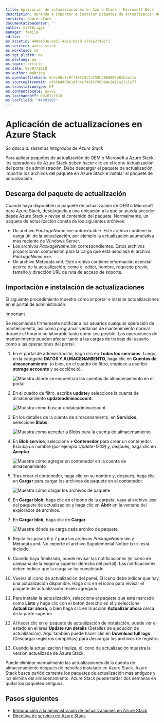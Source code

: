 ```yaml
---
title: Aplicación de actualizaciones en Azure Stack | Microsoft Docs
description: Aprenda a importar e instalar paquetes de actualización de Microsoft para un sistema integrado de Azure Stack.
services: azure-stack
documentationcenter: ''
author: mattbriggs
manager: femila
editor: ''
ms.assetid: 449ae53e-b951-401a-b2c9-17fee2f491f1
ms.service: azure-stack
ms.workload: na
ms.tgt_pltfrm: na
ms.devlang: na
ms.topic: article
ms.date: 09/07/2018
ms.author: mabrigg
ms.openlocfilehash: 8e4c86a3c9ff40f23a2a758b450d685b81dabc1a
ms.sourcegitcommit: af60bd400e18fd4cf4965f90094e2411a22e1e77
ms.translationtype: HT
ms.contentlocale: es-ES
ms.lasthandoff: 09/07/2018
ms.locfileid: "44091907"
---
```

# <a name="apply-updates-in-azure-stack"></a>Aplicación de actualizaciones en Azure Stack

*Se aplica a: sistemas integrados de Azure Stack*

Para aplicar paquetes de actualización de OEM o Microsoft a Azure Stack, los operadores de Azure Stack deben hacer clic en el icono Actualización del portal de administración. Debe descargar el paquete de actualización, importar los archivos del paquete en Azure Stack e instalar el paquete de actualización. 

## <a name="download-the-update-package"></a>Descarga del paquete de actualización

Cuando haya disponible un paquete de actualización de OEM o Microsoft para Azure Stack, descárguelo a una ubicación a la que se pueda acceder desde Azure Stack y revise el contenido del paquete. Normalmente, un paquete de actualización consta de los siguientes archivos:

- Un archivo *PackageName*.exe autoextraíble. Este archivo contiene la carga útil de la actualización, por ejemplo la actualización acumulativa más reciente de Windows Server.   
- Los archivos *PackageName*.bin correspondientes. Estos archivos proporcionan compresión para la carga que está asociada el archivo *PackageName*.exe. 
- Un archivo Metadata.xml. Este archivo contiene información esencial acerca de la actualización, como el editor, nombre, requisito previo, tamaño y dirección URL de ruta de acceso de soporte.

## <a name="import-and-install-updates"></a>Importación e instalación de actualizaciones

El siguiente procedimiento muestra cómo importar e instalar actualizaciones en el portal de administración.

> [!IMPORTANT]
> Se recomienda firmemente notificar a los usuarios cualquier operación de mantenimiento, así como programar ventanas de mantenimiento normal durante el horario no laborable tanto como sea posible. Las operaciones de mantenimiento pueden afectar tanto a las cargas de trabajo del usuario como a las operaciones del portal.

1. En el portal de administración, haga clic en **Todos los servicios**. Luego, en la categoría **DATOS Y ALMACENAMIENTO**, haga clic en **Cuentas de almacenamiento**. (o bien, en el cuadro de filtro, empiece a escribir **storage accounts** y selecciónelo).

    ![Muestra dónde se encuentran las cuentas de almacenamiento en el portal](media/azure-stack-apply-updates/ApplyUpdates1.png)

2. En el cuadro de filtro, escriba **update**y seleccione la cuenta de almacenamiento **updateadminaccount**.

    ![Muestra cómo buscar updateadminaccount](media/azure-stack-apply-updates/ApplyUpdates2.png)

3. En los detalles de la cuenta de almacenamiento, en **Servicios**, seleccione **Blobs**.
 
    ![Muestra como acceder a Blobs para la cuenta de almacenamiento](media/azure-stack-apply-updates/ApplyUpdates3.png) 
 
4. En **Blob service**, seleccione **+ Contenedor** para crear un contenedor. Escriba un nombre (por ejemplo *Update-1709*) y, después, haga clic en **Aceptar**.
 
     ![Muestra cómo agregar un contenedor en la cuenta de almacenamiento](media/azure-stack-apply-updates/ApplyUpdates4.png)

5. Tras crear el contenedor, haga clic en su nombre y, después, haga clic en **Cargar** para cargar los archivos de paquete en el contenedor.
 
    ![Muestra cómo cargar los archivos de paquete](media/azure-stack-apply-updates/ApplyUpdates5.png)

6. En **Cargar blob**, haga clic en el icono de la carpeta, vaya al archivo .exe del paquete de actualización y haga clic en **Abrir** en la ventana del explorador de archivos.
  
7. En **Cargar blob**, haga clic en **Cargar**. 
  
    ![Muestra dónde se carga cada archivo de paquete](media/azure-stack-apply-updates/ApplyUpdates6.png)

8. Repita los pasos 6 y 7 para los archivos *PackageName*.bin y Metadata.xml. No importe el archivo Supplemental Notice.txt si está incluido.
9. Cuando haya finalizado, puede revisar las notificaciones (el icono de campana de la esquina superior derecha del portal). Las notificaciones deben indicar que la carga se ha completado. 
10. Vuelva al icono de actualización del panel. El icono debe indicar que hay una actualización disponible. Haga clic en el icono para revisar el paquete de actualización recién agregado.
11. Para instalar la actualización, seleccione el paquete que está marcado como **Listo** y haga clic con el botón derecho en él y seleccione **Actualizar ahora**, o bien haga clic en la acción **Actualizar ahora** cerca de la parte superior.
12. Al hacer clic en el paquete de actualización de instalación, puede ver el estado en el área **Update run details** (Detalles de ejecución de actualización). Aquí también puede hacer clic en **Download full logs** (Descargar registros completos) para descargar los archivos de registro.
13. Cuando la actualización finaliza, el icono de actualización muestra la versión actualizada de Azure Stack.

Puede eliminar manualmente las actualizaciones de la cuenta de almacenamiento después de haberlas instalado en Azure Stack. Azure Stack busca periódicamente los paquetes de actualización más antiguos y los elimina del almacenamiento. Azure Stack puede tardar dos semanas en quitar los paquetes antiguos.

## <a name="next-steps"></a>Pasos siguientes

- [Introducción a la administración de actualizaciones en Azure Stack](azure-stack-updates.md)
- [Directiva de servicio de Azure Stack](azure-stack-servicing-policy.md)
